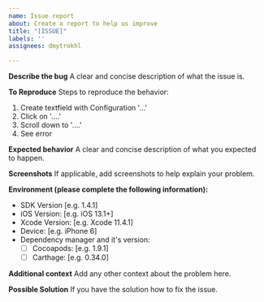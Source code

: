 ```yaml
---
name: Issue report
about: Create a report to help us improve
title: "[ISSUE]"
labels: ''
assignees: dmytrokhl

---
```


**Describe the bug**
A clear and concise description of what the issue is.

**To Reproduce**
Steps to reproduce the behavior:
1. Create textfield with Configuration '...'
2. Click on '....'
3. Scroll down to '....'
4. See error

**Expected behavior**
A clear and concise description of what you expected to happen.

**Screenshots**
If applicable, add screenshots to help explain your problem.

**Environment (please complete the following information):**
 - SDK Version [e.g. 1.4.1]
 - iOS Version: [e.g. iOS 13.1+]
 - Xcode Version: [e.g. Xcode 11.4.1]
 - Device: [e.g. iPhone 6]
 - Dependency manager and it's version:
    - [ ] Cocoapods: [e.g.  1.9.1]
    - [ ] Carthage: [e.g.  0.34.0]

**Additional context**
Add any other context about the problem here.

**Possible Solution**
If you have the solution how to fix the issue.
